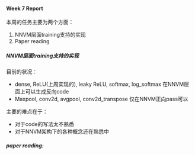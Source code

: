 #### Week 7 Report
本周的任务主要为两个方面：
1. NNVM层面training支持的实现
2. Paper reading

##### NNVM层面training支持的实现
目前的状况：
- dense, ReLU(上周实现的), leaky ReLU, softmax, log_softmax 在NNVM层面上可以生成反向code
- Maxpool, conv2d, avgpool, conv2d_transpose 仅在NNVM正向pass可以

主要的难点在于：
- 对于code的写法太不熟悉
- 对于NNVM架构下的各种概念还在熟悉中

##### paper reading: 

